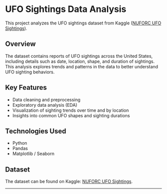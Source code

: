 # UFO Sightings Data Analysis

This project analyzes the UFO sightings dataset from Kaggle ([NUFORC UFO Sightings](https://www.kaggle.com/datasets/NUFORC/ufo-sightings)).

## Overview

The dataset contains reports of UFO sightings across the United States, including details such as date, location, shape, and duration of sightings. This analysis explores trends and patterns in the data to better understand UFO sighting behaviors.

## Key Features

- Data cleaning and preprocessing
- Exploratory data analysis (EDA)
- Visualization of sighting trends over time and by location
- Insights into common UFO shapes and sighting durations

## Technologies Used

- Python
- Pandas
- Matplotlib / Seaborn

## Dataset

The dataset can be found on Kaggle: [NUFORC UFO Sightings](https://www.kaggle.com/datasets/NUFORC/ufo-sightings).

---
